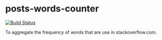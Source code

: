 posts-words-counter
================================

[![Build Status](https://circleci.com/gh/fitzr/posts-words-counter.svg?style=shield&circle-token=691d816b8c84b3e59e5b59958095a4a666b02f62)](https://circleci.com/gh/fitzr/posts-words-counter/)

To aggregate the frequency of words that are use in stackoverflow.com.
